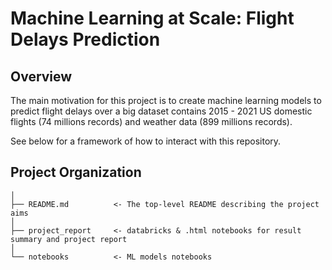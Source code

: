 # Machine Learning at Scale: Flight Delays Prediction

## Overview

The main motivation for this project is to create machine learning models to predict flight delays over a big dataset contains 2015 - 2021 US domestic flights (74 millions records) and weather data (899 millions records).

See below for a framework of how to interact with this repository. 

## Project Organization

    │
    ├── README.md          <- The top-level README describing the project aims
    │
    ├── project_report     <- databricks & .html notebooks for result summary and project report
    │
    └── notebooks          <- ML models notebooks
